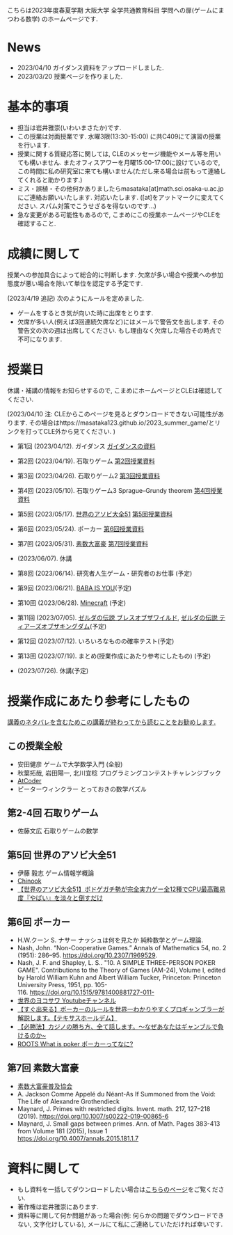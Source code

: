
 こちらは2023年度春夏学期 大阪大学 全学共通教育科目 学問への扉(ゲームにまつわる数学) のホームページです.
 
# News
- 2023/04/10 ガイダンス資料をアップロードしました. 
- 2023/03/20 授業ページを作りました.

# 基本的事項

- 担当は岩井雅崇(いわいまさたか)です.
- この授業は対面授業です. 水曜3限(13:30-15:00) に共C409にて演習の授業を行います. 
- 授業に関する質疑応答に関しては, CLEのメッセージ機能やメール等を用いても構いません. またオフィスアワーを月曜15:00-17:00に設けているので, この時間に私の研究室に来ても構いません(ただし来る場合は前もって連絡してくれると助かります.)
- ミス・誤植・その他何かありましたらmasataka[at]math.sci.osaka-u.ac.jpにご連絡お願いいたします. 対応いたします. ([at]をアットマークに変えてください. スパム対策でこうせざるを得ないのです...)
- 急な変更がある可能性もあるので, こまめにこの授業ホームページやCLEを確認すること.

# 成績に関して

授業への参加具合によって総合的に判断します. 
欠席が多い場合や授業への参加態度が悪い場合を除いて単位を認定する予定です. 

(2023/4/19 追記) 次のようにルールを定めました. 
- ゲームをするとき気が向いた時に出席をとります. 
- 欠席が多い人(例えば3回連続欠席など)にはメールで警告文を出します.  その警告文の次の週は出席してください. もし理由なく欠席した場合その時点で不可になります. 


# 授業日
休講・補講の情報をお知らせするので, こまめにホームページとCLEは確認してください.

(2023/04/10 注: CLEからこのページを見るとダウンロードできない可能性があります. その場合はhttps://masataka123.github.io/2023_summer_game/とリンクを打ってCLE外から見てください. )

- 第1回 (2023/04/12).  ガイダンス [ガイダンスの資料](https://github.com/masataka123/2023_summer_game/blob/master/material/1_ガイダンス_公開用.pdf)

- 第2回 (2023/04/19).  石取りゲーム [第2回授業資料](https://github.com/masataka123/2023_summer_game/blob/master/material/2_石取りゲーム_公開用.pdf)

- 第3回 (2023/04/26).  石取りゲーム2 [第3回授業資料](https://github.com/masataka123/2023_summer_game/blob/master/material/3_石取りゲーム_公開用.pdf)

- 第4回 (2023/05/10).  石取りゲーム3 Sprague–Grundy theorem [第4回授業資料](https://github.com/masataka123/2023_summer_game/blob/master/material/4_石取りゲーム_公開用.pdf)

- 第5回 (2023/05/17).  [世界のアソビ大全51](https://www.nintendo.co.jp/switch/as7ta/) [第5回授業資料](https://github.com/masataka123/2023_summer_game/blob/master/material/5_世界のアソビ大全51_公開用.pdf)

- 第6回 (2023/05/24).  ポーカー  [第6回授業資料](https://github.com/masataka123/2023_summer_game/blob/master/material/6_ポーカー_公開用.pdf)


- 第7回 (2023/05/31).  [素数大富豪](https://primeqk.themedia.jp) [第7回授業資料](https://github.com/masataka123/2023_summer_game/blob/master/material/6_素数大富豪_公開用.pdf)

- (2023/06/07). 休講

- 第8回 (2023/06/14).  研究者人生ゲーム・研究者のお仕事 (予定)

- 第9回 (2023/06/21). [BABA IS YOU](https://store.steampowered.com/app/736260/Baba_Is_You/?l=japanese)(予定)

- 第10回 (2023/06/28). [Minecraft](https://www.minecraft.net/ja-jp) (予定)

- 第11回 (2023/07/05).  [ゼルダの伝説 ブレスオブザワイルド](https://www.nintendo.co.jp/zelda/botw/index.html), [ゼルダの伝説 ティアーズオブザキングダム](https://www.nintendo.co.jp/zelda/totk/index.html)(予定)

- 第12回 (2023/07/12).  いろいろなものの確率テスト(予定)

- 第13回 (2023/07/19).  まとめ(授業作成にあたり参考にしたもの)  (予定)

-  (2023/07/26).  休講(予定)


# 授業作成にあたり参考にしたもの

<u>講義のネタバレを含むためこの講義が終わってから読むことをお勧めします.</u>

## この授業全般
- 安田健彦 ゲームで大学数学入門 (全般) 
- 秋葉拓哉, 岩田陽一, 北川宜稔 プログラミングコンテストチャレンジブック
- [AtCoder](https://atcoder.jp/home)
- ピーターウィンクラー とっておきの数学パズル

## 第2-4回 石取りゲーム
- 佐藤文広 石取りゲームの数学

## 第5回 世界のアソビ大全51
- 伊藤 毅志 ゲーム情報学概論
- [Chinook](https://webdocs.cs.ualberta.ca/~chinook/games/)
- [【世界のアソビ大全51】ボドゲガチ勢が完全実力ゲー全12種でCPU最高難易度『やばい』を淡々と倒すだけ](https://www.youtube.com/watch?v=2AXEur7pe_s&t=34s)

## 第6回 ポーカー
- H.W.クーン S. ナサー ナッシュは何を見たか 純粋数学とゲーム理論.
- Nash, John. “Non-Cooperative Games.” Annals of Mathematics 54, no. 2 (1951): 286–95. https://doi.org/10.2307/1969529.
- Nash, J. F. and Shapley, L. S.. "10. A SIMPLE THREE-PERSON POKER GAME". Contributions to the Theory of Games (AM-24), Volume I, edited by Harold William Kuhn and Albert William Tucker, Princeton: Princeton University Press, 1951, pp. 105-116. https://doi.org/10.1515/9781400881727-011- 
- [世界のヨコサワ Youtubeチャンネル](https://www.youtube.com/@yokosawa/featured)
- [【すぐ出来る】ポーカーのルールを世界一わかりやすくプロギャンブラーが解説します。【テキサスホールデム】](https://www.youtube.com/watch?v=tGoA4OWzzAk&t=1145s)
- [【必勝法】カジノの勝ち方、全て話します。〜なぜあなたはギャンブルで負けるのか~]( https://www.youtube.com/watch?v=GAaj8hlls6I&t=15s)
- [ROOTS What is poker ポーカーってなに?](https://roots-poker.com/what-is-poker)

## 第7回 素数大富豪
- [素数大富豪普及協会](https://primeqk.themedia.jp)
- A. Jackson Comme Appelé du Néant-As If Summoned from the Void: The Life of Alexandre Grothendieck
- Maynard, J. Primes with restricted digits. Invent. math. 217, 127–218 (2019). https://doi.org/10.1007/s00222-019-00865-6
- Maynard, J.  Small gaps between primes. Ann. of Math. Pages 383-413 from Volume 181 (2015), Issue 1  https://doi.org/10.4007/annals.2015.181.1.7


# 資料に関して

- もし資料を一括してダウンロードしたい場合は[こちらのページ](https://github.com/masataka123/2023_summer_game/tree/master/material)をご覧ください.
- 著作権は岩井雅崇にあります. 
- 資料等に関して何か問題があった場合(例: 何らかの問題でダウンロードできない, 文字化けしている), メールにて私にご連絡していただければ幸いです.
